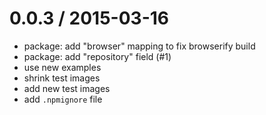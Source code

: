 
0.0.3 / 2015-03-16
==================

  * package: add "browser" mapping to fix browserify build
  * package: add "repository" field (#1)
  * use new examples
  * shrink test images
  * add new test images
  * add `.npmignore` file
